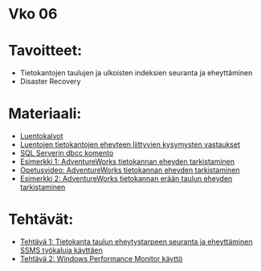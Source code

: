 # Vko 06
# Tavoitteet:

- Tietokantojen taulujen ja ulkoisten indeksien seuranta ja eheyttäminen
- Disaster Recovery 


# Materiaali: 

- [ Luentokalvot ](Luentokalvot_06.pdf)
- [ Luentojen tietokantojen eheyteen liittyvien kysymysten vastaukset ](Luentojen_vko6n_tietokantojen_ehdeyden_vastaukset.pdf)
- [ SQL Serverin dbcc komento ](SQL_Server_dbcc_komento.pdf)
- [ Esimerkki 1: AdventureWorks tietokannan eheyden tarkistaminen ](Esimerkki_01.md)
- [ Opetusvideo: AdventureWorks tietokannan eheyden tarkistaminen](https://video.haaga-helia.fi/media/t/0_cpxgxqxg)
- [ Esimerkki 2: AdventureWorks tietokannan erään taulun eheyden tarkistaminen ](Esimerkki_02.md)


# Tehtävät:   

- [Tehtävä 1: Tietokanta taulun eheytystarpeen seuranta ja eheyttäminen  SSMS työkaluja käyttäen](Tehtava_01.md)
- [Tehtävä 2: Windows Performance Monitor käyttö](Tehtava_02.md) 